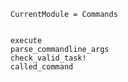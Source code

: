 ```@meta
CurrentModule = Commands
```

```@contents
```

```@docs
execute
parse_commandline_args
check_valid_task!
called_command
```
